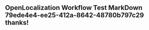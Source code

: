 <properties
ms.topic="hero-topic"
ms.test1="hero-topic"
ms.test2="test"/>


## OpenLocalization Workflow Test MarkDown 79ede4e4-ee25-412a-8642-48780b797c29 thanks!



<!--HONumber=Aug16_HO4-->


